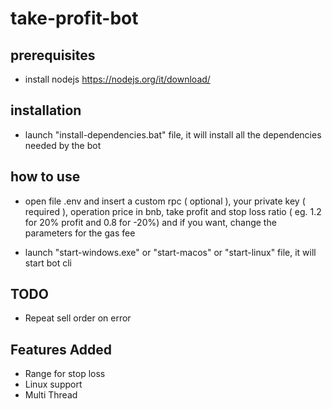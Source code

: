 # take-profit-bot

## prerequisites

- install nodejs https://nodejs.org/it/download/

## installation

- launch "install-dependencies.bat" file, it will install all the dependencies needed by the bot

## how to use

- open file .env and insert a custom rpc ( optional ), your private key ( required ), operation price in bnb, take profit and stop loss ratio ( eg. 1.2 for 20% profit and 0.8 for -20%) and if you want, change the parameters for the gas fee

- launch "start-windows.exe" or "start-macos" or "start-linux" file, it will start bot cli

## TODO
- Repeat sell order on error

## Features Added
- Range for stop loss
- Linux support
- Multi Thread


